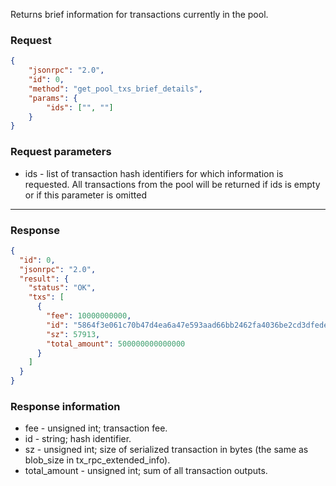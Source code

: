 Returns brief information for transactions currently in the pool.

### Request

```json
{
	"jsonrpc": "2.0",
	"id": 0,
	"method": "get_pool_txs_brief_details",
	"params": {
		"ids": ["", ""]
	}
}
```

### Request parameters

- ids - list of transaction hash identifiers for which information is requested. All transactions from the pool will be returned if ids is empty or if this parameter is omitted

--- 

### Response

```json
{
  "id": 0,
  "jsonrpc": "2.0",
  "result": {
    "status": "OK",
    "txs": [
      {
        "fee": 10000000000,
        "id": "5864f3e061c70b47d4ea6a47e593aad66bb2462fa4036be2cd3dfede9faa7583",
        "sz": 57913,
        "total_amount": 500000000000000
      }
    ]
  }
}
```

### Response information

- fee - unsigned int; transaction fee.
- id - string; hash identifier.
- sz - unsigned int; size of serialized transaction in bytes (the same as blob_size in tx_rpc_extended_info).
- total_amount - unsigned int; sum of all transaction outputs.